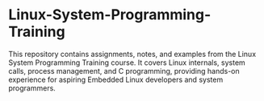 # Linux-System-Programming-Training
This repository contains assignments, notes, and examples from the Linux System Programming Training course. It covers Linux internals, system calls, process management, and C programming, providing hands-on experience for aspiring Embedded Linux developers and system programmers. 
